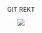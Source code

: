 
<center
        <h1>GIT REKT</h1>
        
![](https://haxerz.in/assets/images/gitrekt.gif)
</center>
